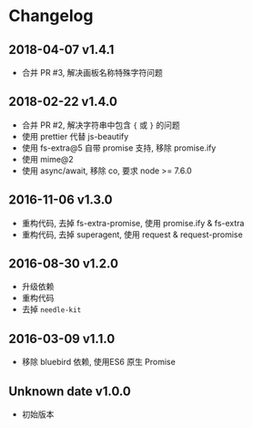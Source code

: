 # Changelog

## 2018-04-07 v1.4.1

- 合并 PR #3, 解决画板名称特殊字符问题

## 2018-02-22 v1.4.0

- 合并 PR #2, 解决字符串中包含 `{` 或 `}` 的问题
- 使用 prettier 代替 js-beautify
- 使用 fs-extra@5 自带 promise 支持, 移除 promise.ify
- 使用 mime@2
- 使用 async/await, 移除 co, 要求 node >= 7.6.0

## 2016-11-06 v1.3.0
- 重构代码, 去掉 fs-extra-promise, 使用 promise.ify & fs-extra
- 重构代码, 去掉 superagent, 使用 request & request-promise

## 2016-08-30 v1.2.0
- 升级依赖
- 重构代码
- 去掉 `needle-kit`

## 2016-03-09 v1.1.0
- 移除 bluebird 依赖, 使用ES6 原生 Promise

## Unknown date v1.0.0
- 初始版本